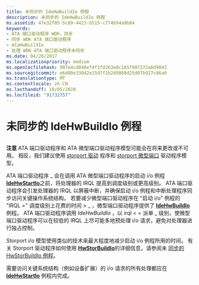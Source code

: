 ```yaml
---
title: 未同步的 IdeHwBuildIo 例程
description: 未同步的 IdeHwBuildIo 例程
ms.assetid: 47e32f05-5c89-4423-b515-c774b94a9b84
keywords:
- ATA 端口驱动程序 WDK，同步
- 同步 WDK ATA 端口驱动程序
- AtaHwBuildIo
- 处理 WDK ATA 端口驱动程序未同步
ms.date: 04/20/2017
ms.localizationpriority: medium
ms.openlocfilehash: 907e4cd840ef4f1fd263e0c165f007272a6d9043
ms.sourcegitcommit: e6d80e33042e15d7f2b2d9868d25d07b927c86a0
ms.translationtype: MT
ms.contentlocale: zh-CN
ms.lasthandoff: 10/05/2020
ms.locfileid: "91732757"
---
```

# <a name="unsynchronized-idehwbuildio-routine"></a>未同步的 IdeHwBuildIo 例程


## <span id="ddk_unsynchronized_atahwbuildio_routine_kg"></span><span id="DDK_UNSYNCHRONIZED_ATAHWBUILDIO_ROUTINE_KG"></span>


**注意** ATA 端口驱动程序和 ATA 微型端口驱动程序模型可能会在将来更改或不可用。 相反，我们建议使用 [storport 驱动](./storport-driver-overview.md) 程序和 [storport 微型端口](./storport-miniport-drivers.md) 驱动程序模型。


ATA 端口驱动程序 \_ 会在调用 ATA 微型端口驱动程序的启动 i/o 例程 [**IdeHwStartIo**](/windows-hardware/drivers/ddi/irb/nc-irb-ide_hw_startio)之前，将处理器的 IRQL 提高到调度级别或更高级别。 ATA 端口驱动程序会引发处理器的 IRQL 以屏蔽中断，并确保启动 i/o 例程和中断处理程序同步访问关键操作系统结构。 若要减少微型端口驱动程序在 "启动 i/o" 例程的 "IRQL =" 调度级别上花费的时间 &gt; \_ ，微型端口驱动程序提供了 [**IdeHwBuildIo**](/windows-hardware/drivers/ddi/irb/nc-irb-ide_hw_buildio) 例程。 ATA 端口驱动程序调用 *IdeHwBuildIo* ，以 irql &lt; = 派单 \_ 级别，使微型端口驱动程序可以在较低的 IRQL 上尽可能多地预处理 i/o 请求，避免对处理器进行独占控制。

Storport i/o 模型使用类似的技术来最大程度地减少启动 i/o 例程所用的时间。 有关 Storport 驱动程序如何使用 [**HwStorBuildIo**](/windows-hardware/drivers/ddi/storport/nc-storport-hw_buildio)的详细信息，请参阅未 [同步的 HwStorBuildIo 例程](unsynchronized-hwstorbuildio-routine.md)。

需要访问关键系统结构（例如设备扩展）的 i/o 请求的所有处理都应在 [**IdeHwStartIo**](/windows-hardware/drivers/ddi/irb/nc-irb-ide_hw_startio) 例程内完成。

